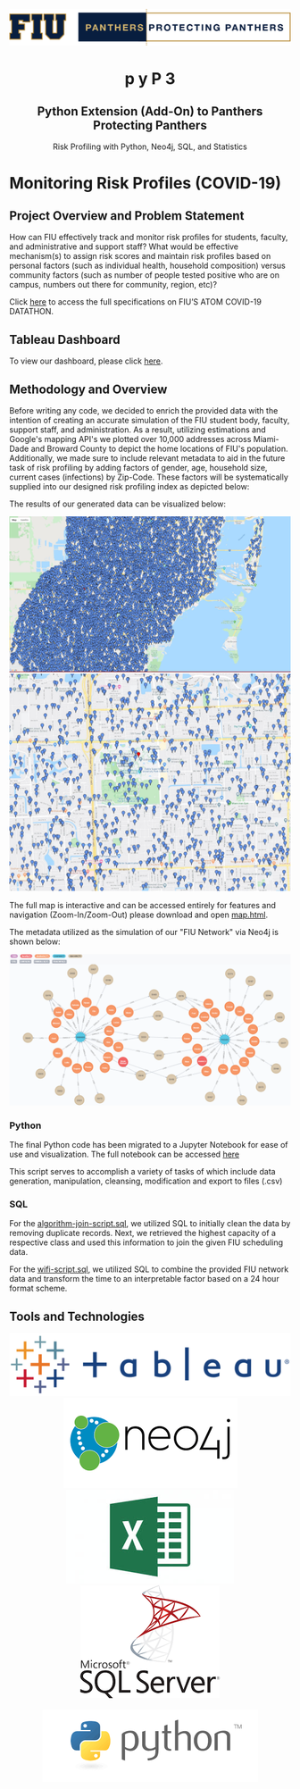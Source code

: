 <p align="center">
    <img src="https://github.com/eitanflor/Monitoring-Risk-Profiles/blob/master/static/panthers-protecting-panthers.png">
<p>

<p align="center">
  <h1 align="center" fontsize="2em">p y P 3</h1>
  <h2 align="center" fontsize="2em">Python Extension (Add-On) to Panthers Protecting Panthers</h2>
</p>

<p align="center">Risk Profiling with Python, Neo4j, SQL, and Statistics</p>

# Monitoring Risk Profiles (COVID-19)

## Project Overview and Problem Statement
How can FIU effectively track and monitor risk profiles for students, faculty, and administrative and support staff? What would be effective mechanism(s) to assign risk scores and maintain risk profiles based on personal factors (such as individual health, household composition) versus community factors (such as number of people tested positive who are on campus, numbers out there for community, region, etc)?

Click [here](https://business.fiu.edu/academic-departments/is/covid19-datathon/challenge-prompts.cfm) to access the full specifications on FIU’S ATOM COVID-19 DATATHON. 

## Tableau Dashboard

To view our dashboard, please click [here](https://public.tableau.com/shared/JT9Y79QFQ?:display_count=y&:origin=viz_share_link).

## Methodology and Overview

Before writing any code, we decided to enrich the provided data with the intention of creating an accurate simulation of the FIU student body, faculty, support staff, and administration. As a result, utilizing estimations and Google's mapping API's we plotted over 10,000 addresses across Miami-Dade and Broward County to depict the home locations of FIU's population. Additionally, we made sure to include relevant metadata to aid in the future task of risk profiling by adding factors of gender, age, household size, current cases (infections) by Zip-Code. These factors will be systematically supplied into our designed risk profiling index as depicted below: 

The results of our generated data can be visualized below:

![Map Image 1](https://github.com/eitanflor/Monitoring-Risk-Profiles/blob/master/static/Zoomed-Out-Focus.jpg)
![Map Image 2](https://github.com/eitanflor/Monitoring-Risk-Profiles/blob/master/static/FIU-MMC-Focus.jpg)

The full map is interactive and can be accessed entirely for features and navigation (Zoom-In/Zoom-Out) please download and open [map.html](https://github.com/eitanflor/Monitoring-Risk-Profiles/blob/master/static/map.html). 

The metadata utilized as the simulation of our "FIU Network" via Neo4j is shown below: 

![network image](https://github.com/eitanflor/Monitoring-Risk-Profiles/blob/master/static/neo4j-network.png)

### Python

The final Python code has been migrated to a Jupyter Notebook for ease of use and visualization. The full notebook can be accessed [here](https://github.com/eitanflor/Monitoring-Risk-Profiles/blob/master/python/simulation.ipynb)

This script serves to accomplish a variety of tasks of which include data generation, manipulation, cleansing, modification and export to files (.csv)


### SQL

For the [algorithm-join-script.sql](https://github.com/eitanflor/Monitoring-Risk-Profiles/blob/master/sql/algorithm-join-script.sql), we utilized SQL to initially clean the data by removing duplicate records. Next, we retrieved the highest capacity of a respective class and used this information to join the given FIU scheduling data.   

For the [wifi-script.sql](https://github.com/eitanflor/Monitoring-Risk-Profiles/blob/master/sql/wifi-script.sql), we utilized SQL to combine the provided FIU network data and transform the time to an interpretable factor based on a 24 hour format scheme. 

## Tools and Technologies

<p align="center">
    <img src="https://github.com/eitanflor/Monitoring-Risk-Profiles/blob/master/static/tableaulogo.png">
    <img src="https://github.com/eitanflor/Monitoring-Risk-Profiles/blob/master/static/neo4j.png">
    <img src="https://github.com/eitanflor/Monitoring-Risk-Profiles/blob/master/static/excel.jpg">
    <img src="https://github.com/eitanflor/Monitoring-Risk-Profiles/blob/master/static/sql.png"> 
<br>
</br>    
    <img src="https://github.com/eitanflor/Monitoring-Risk-Profiles/blob/master/static/python.png">
</p>
